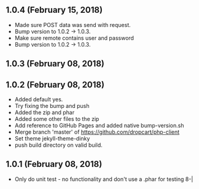 ## 1.0.4 (February 15, 2018)
  - Made sure POST data was send with request.
  - Bump version to 1.0.2 → 1.0.3.
  - Make sure remote contains user and password
  - Bump version to 1.0.2 → 1.0.3.

## 1.0.3 (February 08, 2018)


## 1.0.2 (February 08, 2018)
  - Added default yes.
  - Try fixing the bump and push
  - Added the zip and phar
  - Added some other files to the zip
  - Add reference to GitHub Pages and added native bump-version.sh
  - Merge branch 'master' of https://github.com/dropcart/php-client
  - Set theme jekyll-theme-dinky
  - push build directory on valid build.

## 1.0.1 (February 08, 2018)
  - Only do unit test - no functionality and don't use a .phar for testing 8-|

